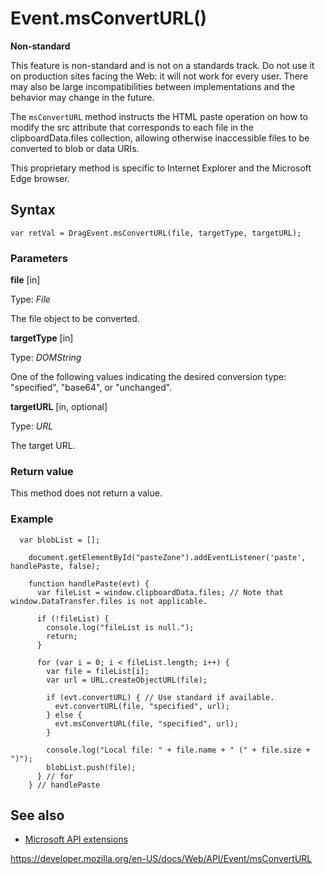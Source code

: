 Event.msConvertURL()
====================

**Non-standard**

This feature is non-standard and is not on a standards track. Do not use it on production sites facing the Web: it will not work for every user. There may also be large incompatibilities between implementations and the behavior may change in the future.

The `msConvertURL` method instructs the HTML paste operation on how to modify the src attribute that corresponds to each file in the clipboardData.files collection, allowing otherwise inaccessible files to be converted to blob or data URIs.

This proprietary method is specific to Internet Explorer and the Microsoft Edge browser.

Syntax
------

    var retVal = DragEvent.msConvertURL(file, targetType, targetURL);

### Parameters

**file** \[in\]

Type: *File*

The file object to be converted.

**targetType** \[in\]

Type: *DOMString*

One of the following values indicating the desired conversion type: "specified", "base64", or "unchanged".

**targetURL** \[in, optional\]

Type: *URL*

The target URL.

### Return value

This method does not return a value.

### Example

      var blobList = [];

        document.getElementById("pasteZone").addEventListener('paste', handlePaste, false);

        function handlePaste(evt) {
          var fileList = window.clipboardData.files; // Note that window.DataTransfer.files is not applicable.

          if (!fileList) {
            console.log("fileList is null.");
            return;
          }

          for (var i = 0; i < fileList.length; i++) {
            var file = fileList[i];
            var url = URL.createObjectURL(file);

            if (evt.convertURL) { // Use standard if available.
              evt.convertURL(file, "specified", url);
            } else {
              evt.msConvertURL(file, "specified", url);
            }

            console.log("Local file: " + file.name + " (" + file.size + ")");
            blobList.push(file);
          } // for
        } // handlePaste

See also
--------

-   [Microsoft API extensions](../microsoft_extensions)

<a href="https://developer.mozilla.org/en-US/docs/Web/API/Event/msConvertURL" class="_attribution-link">https://developer.mozilla.org/en-US/docs/Web/API/Event/msConvertURL</a>
